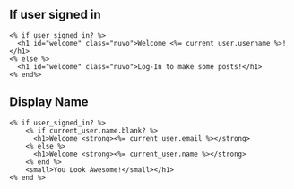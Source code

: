 ## If user signed in

	<% if user_signed_in? %>
	  <h1 id="welcome" class="nuvo">Welcome <%= current_user.username %>!</h1>
	<% else %>
	  <h1 id="welcome" class="nuvo">Log-In to make some posts!</h1>
	<% end%>

## Display Name

	<% if user_signed_in? %>
	    <% if current_user.name.blank? %>              
	      <h1>Welcome <strong><%= current_user.email %></strong>
	    <% else %> 
	      <h1>Welcome <strong><%= current_user.name %></strong>
	    <% end %>
	    <small>You Look Awesome!</small></h1>  
  	<% end %>	